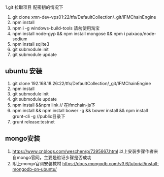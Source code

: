 1.git 拉取项目 配密钥的情况下
  1. git clone xmn-dev-vps01:22/tfs/DefaultCollection/_git/IFMChainEngine
  2. npm install 
  3. npm i -g windows-build-tools
  请勿使用淘宝
  4. npm install node-gyp && npm install mongose && npm i paixaop/node-sodium
  5. npm install sqlite3
  6. git submodule init
  7. git submodule update
## ubuntu 安装
1. git clone 192.168.18.26:22/tfs/DefaultCollection/_git/IFMChainEngine
2. npm install 
3. git submodule init
4. git submodule update
5. npm install &&npm link // 在ifmchain-js下
6. npm install && npm install bower -g && bower install  && npm install grunt-cli -g //public目录下
7. grunt release:testnet
## mongo安装
1. https://www.cnblogs.com/weschen/p/7395667.html 
以上安装步骤作者来自mongo官网，主要是验证步骤是否成功
2. 附上mongo官网安装教材 https://docs.mongodb.com/v3.6/tutorial/install-mongodb-on-ubuntu/
